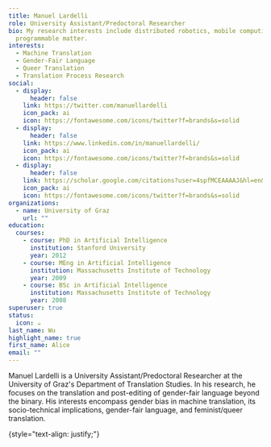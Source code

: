 ```yaml
---
title: Manuel Lardelli
role: University Assistant/Predoctoral Researcher
bio: My research interests include distributed robotics, mobile computing and
  programmable matter.
interests:
  - Machine Translation
  - Gender-Fair Language
  - Queer Translation
  - Translation Process Research
social:
  - display:
      header: false
    link: https://twitter.com/manuellardelli
    icon_pack: ai
    icon: https://fontawesome.com/icons/twitter?f=brands&s=solid
  - display:
      header: false
    link: https://www.linkedin.com/in/manuellardelli/
    icon_pack: ai
    icon: https://fontawesome.com/icons/twitter?f=brands&s=solid
  - display:
      header: false
    link: https://scholar.google.com/citations?user=4spfMCEAAAAJ&hl=en&oi=ao
    icon_pack: ai
    icon: https://fontawesome.com/icons/twitter?f=brands&s=solid
organizations:
  - name: University of Graz
    url: ""
education:
  courses:
    - course: PhD in Artificial Intelligence
      institution: Stanford University
      year: 2012
    - course: MEng in Artificial Intelligence
      institution: Massachusetts Institute of Technology
      year: 2009
    - course: BSc in Artificial Intelligence
      institution: Massachusetts Institute of Technology
      year: 2008
superuser: true
status:
  icon: ☕️
last_name: Wu
highlight_name: true
first_name: Alice
email: ""
---
```

Manuel Lardelli is a University Assistant/Predoctoral Researcher at the University of Graz's Department of Translation Studies. In his research, he focuses on the translation and post-editing of gender-fair language beyond the binary. His interests encompass gender bias in machine translation, its socio-technical implications, gender-fair language, and feminist/queer translation. 

{style="text-align: justify;"}